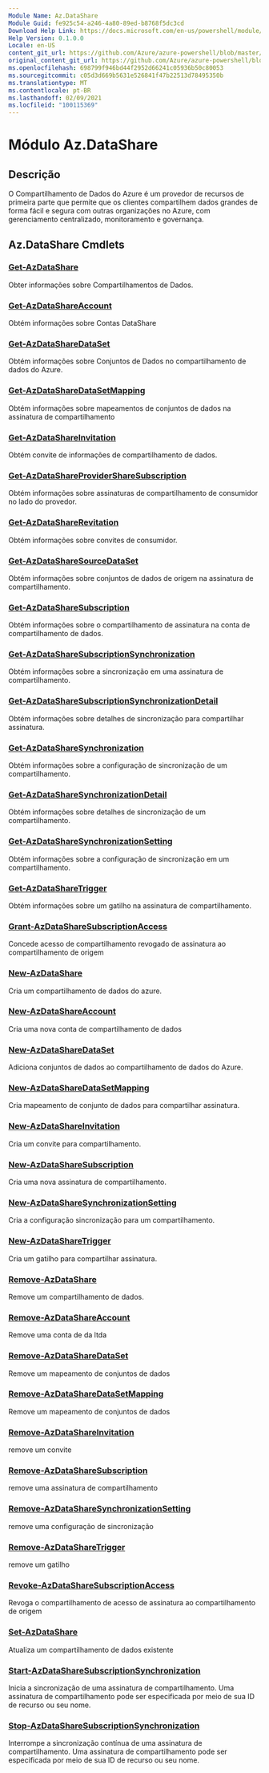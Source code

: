 ```yaml
---
Module Name: Az.DataShare
Module Guid: fe925c54-a246-4a80-89ed-b8768f5dc3cd
Download Help Link: https://docs.microsoft.com/en-us/powershell/module/az.datashare
Help Version: 0.1.0.0
Locale: en-US
content_git_url: https://github.com/Azure/azure-powershell/blob/master/src/DataShare/DataShare/help/Az.DataShare.md
original_content_git_url: https://github.com/Azure/azure-powershell/blob/master/src/DataShare/DataShare/help/Az.DataShare.md
ms.openlocfilehash: 698799f946bd44f2952d66241c05936b50c80053
ms.sourcegitcommit: c05d3d669b5631e526841f47b22513d78495350b
ms.translationtype: MT
ms.contentlocale: pt-BR
ms.lasthandoff: 02/09/2021
ms.locfileid: "100115369"
---
```

# Módulo Az.DataShare
## Descrição
O Compartilhamento de Dados do Azure é um provedor de recursos de primeira parte que permite que os clientes compartilhem dados grandes de forma fácil e segura com outras organizações no Azure, com gerenciamento centralizado, monitoramento e governança.

## Az.DataShare Cmdlets
### [Get-AzDataShare](Get-AzDataShare.md)
Obter informações sobre Compartilhamentos de Dados.

### [Get-AzDataShareAccount](Get-AzDataShareAccount.md)
Obtém informações sobre Contas DataShare

### [Get-AzDataShareDataSet](Get-AzDataShareDataSet.md)
Obtém informações sobre Conjuntos de Dados no compartilhamento de dados do Azure.

### [Get-AzDataShareDataSetMapping](Get-AzDataShareDataSetMapping.md)
Obtém informações sobre mapeamentos de conjuntos de dados na assinatura de compartilhamento

### [Get-AzDataShareInvitation](Get-AzDataShareInvitation.md)
Obtém convite de informações de compartilhamento de dados.

### [Get-AzDataShareProviderShareSubscription](Get-AzDataShareProviderShareSubscription.md)
Obtém informações sobre assinaturas de compartilhamento de consumidor no lado do provedor.

### [Get-AzDataShareRevitation](Get-AzDataShareReceivedInvitation.md)
Obtém informações sobre convites de consumidor.

### [Get-AzDataShareSourceDataSet](Get-AzDataShareSourceDataSet.md)
Obtém informações sobre conjuntos de dados de origem na assinatura de compartilhamento.

### [Get-AzDataShareSubscription](Get-AzDataShareSubscription.md)
Obtém informações sobre o compartilhamento de assinatura na conta de compartilhamento de dados.

### [Get-AzDataShareSubscriptionSynchronization](Get-AzDataShareSubscriptionSynchronization.md)
Obtém informações sobre a sincronização em uma assinatura de compartilhamento.

### [Get-AzDataShareSubscriptionSynchronizationDetail](Get-AzDataShareSubscriptionSynchronizationDetail.md)
Obtém informações sobre detalhes de sincronização para compartilhar assinatura.

### [Get-AzDataShareSynchronization](Get-AzDataShareSynchronization.md)
Obtém informações sobre a configuração de sincronização de um compartilhamento.

### [Get-AzDataShareSynchronizationDetail](Get-AzDataShareSynchronizationDetail.md)
Obtém informações sobre detalhes de sincronização de um compartilhamento.

### [Get-AzDataShareSynchronizationSetting](Get-AzDataShareSynchronizationSetting.md)
Obtém informações sobre a configuração de sincronização em um compartilhamento.

### [Get-AzDataShareTrigger](Get-AzDataShareTrigger.md)
Obtém informações sobre um gatilho na assinatura de compartilhamento.

### [Grant-AzDataShareSubscriptionAccess](Grant-AzDataShareSubscriptionAccess.md)
Concede acesso de compartilhamento revogado de assinatura ao compartilhamento de origem

### [New-AzDataShare](New-AzDataShare.md)
Cria um compartilhamento de dados do azure.

### [New-AzDataShareAccount](New-AzDataShareAccount.md)
Cria uma nova conta de compartilhamento de dados

### [New-AzDataShareDataSet](New-AzDataShareDataSet.md)
Adiciona conjuntos de dados ao compartilhamento de dados do Azure.

### [New-AzDataShareDataSetMapping](New-AzDataShareDataSetMapping.md)
Cria mapeamento de conjunto de dados para compartilhar assinatura.

### [New-AzDataShareInvitation](New-AzDataShareInvitation.md)
Cria um convite para compartilhamento.

### [New-AzDataShareSubscription](New-AzDataShareSubscription.md)
Cria uma nova assinatura de compartilhamento.

### [New-AzDataShareSynchronizationSetting](New-AzDataShareSynchronizationSetting.md)
Cria a configuração sincronização para um compartilhamento.

### [New-AzDataShareTrigger](New-AzDataShareTrigger.md)
Cria um gatilho para compartilhar assinatura.

### [Remove-AzDataShare](Remove-AzDataShare.md)
Remove um compartilhamento de dados.

### [Remove-AzDataShareAccount](Remove-AzDataShareAccount.md)
Remove uma conta de da ltda

### [Remove-AzDataShareDataSet](Remove-AzDataShareDataSet.md)
Remove um mapeamento de conjuntos de dados

### [Remove-AzDataShareDataSetMapping](Remove-AzDataShareDataSetMapping.md)
Remove um mapeamento de conjuntos de dados

### [Remove-AzDataShareInvitation](Remove-AzDataShareInvitation.md)
remove um convite

### [Remove-AzDataShareSubscription](Remove-AzDataShareSubscription.md)
remove uma assinatura de compartilhamento

### [Remove-AzDataShareSynchronizationSetting](Remove-AzDataShareSynchronizationSetting.md)
remove uma configuração de sincronização

### [Remove-AzDataShareTrigger](Remove-AzDataShareTrigger.md)
remove um gatilho

### [Revoke-AzDataShareSubscriptionAccess](Revoke-AzDataShareSubscriptionAccess.md)
Revoga o compartilhamento de acesso de assinatura ao compartilhamento de origem

### [Set-AzDataShare](Set-AzDataShare.md)
Atualiza um compartilhamento de dados existente

### [Start-AzDataShareSubscriptionSynchronization](Start-AzDataShareSubscriptionSynchronization.md)
Inicia a sincronização de uma assinatura de compartilhamento. Uma assinatura de compartilhamento pode ser especificada por meio de sua ID de recurso ou seu nome.

### [Stop-AzDataShareSubscriptionSynchronization](Stop-AzDataShareSubscriptionSynchronization.md)
Interrompe a sincronização contínua de uma assinatura de compartilhamento. Uma assinatura de compartilhamento pode ser especificada por meio de sua ID de recurso ou seu nome.

